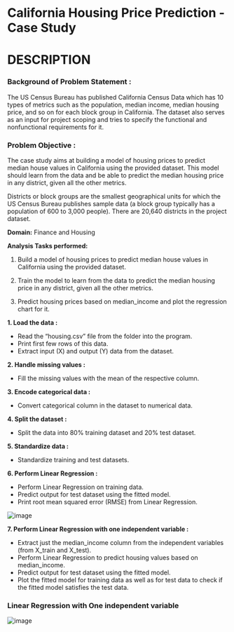 # California Housing Price Prediction - Case Study
# DESCRIPTION

### Background of Problem Statement :

The US Census Bureau has published California Census Data which has 10 types of metrics such as the population, median income, median housing price, and so on for each block group in California. The dataset also serves as an input for project scoping and tries to specify the functional and nonfunctional requirements for it.

### Problem Objective :

The case study aims at building a model of housing prices to predict median house values in California using the provided dataset. This model should learn from the data and be able to predict the median housing price in any district, given all the other metrics.

Districts or block groups are the smallest geographical units for which the US Census Bureau
publishes sample data (a block group typically has a population of 600 to 3,000 people). There are 20,640 districts in the project dataset.

**Domain:** Finance and Housing

**Analysis Tasks performed:**

1. Build a model of housing prices to predict median house values in California using the provided dataset.

2. Train the model to learn from the data to predict the median housing price in any district, given all the other metrics.

3. Predict housing prices based on median_income and plot the regression chart for it.

**1. Load the data :**
- Read the “housing.csv” file from the folder into the program.
- Print first few rows of this data.
- Extract input (X) and output (Y) data from the dataset.

**2. Handle missing values :**
- Fill the missing values with the mean of the respective column.

**3. Encode categorical data :**
- Convert categorical column in the dataset to numerical data.

**4. Split the dataset :** 
- Split the data into 80% training dataset and 20% test dataset.

**5. Standardize data :**
- Standardize training and test datasets.

**6. Perform Linear Regression :** 
- Perform Linear Regression on training data.
- Predict output for test dataset using the fitted model.
- Print root mean squared error (RMSE) from Linear Regression.

![image](https://user-images.githubusercontent.com/26693264/139540082-6f0cd0ae-1f88-4eaa-a5a3-96dcf5ca232e.png)


**7. Perform Linear Regression with one independent variable :**
- Extract just the median_income column from the independent variables (from X_train and X_test).
- Perform Linear Regression to predict housing values based on median_income.
- Predict output for test dataset using the fitted model.
- Plot the fitted model for training data as well as for test data to check if the fitted model satisfies the test data.

### Linear Regression with One independent variable
![image](https://user-images.githubusercontent.com/26693264/139540117-b9344735-6e57-4750-8741-9d590d405f9d.png)
